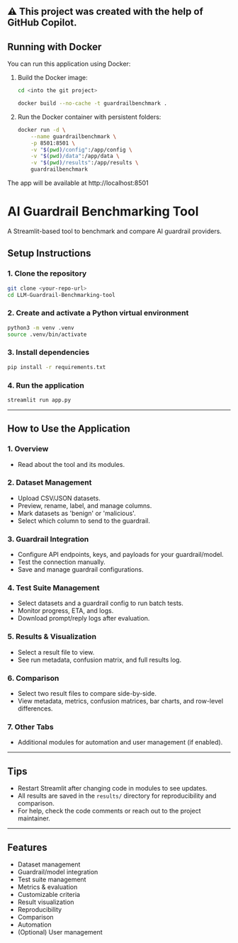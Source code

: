 
## ⚠️ **This project was created with the help of GitHub Copilot.**

## Running with Docker

You can run this application using Docker:

1. Build the Docker image:

	```bash
	cd <into the git project>
	```

	```bash
	docker build --no-cache -t guardrailbenchmark .
	```


2. Run the Docker container with persistent folders:

	```bash
	docker run -d \
		--name guardrailbenchmark \
		-p 8501:8501 \
		-v "$(pwd)/config":/app/config \
		-v "$(pwd)/data":/app/data \
		-v "$(pwd)/results":/app/results \
		guardrailbenchmark
	```

The app will be available at http://localhost:8501
# AI Guardrail Benchmarking Tool


A Streamlit-based tool to benchmark and compare AI guardrail providers.

## Setup Instructions

### 1. Clone the repository
```bash
git clone <your-repo-url>
cd LLM-Guardrail-Benchmarking-tool
```

### 2. Create and activate a Python virtual environment
```bash
python3 -m venv .venv
source .venv/bin/activate
```

### 3. Install dependencies
```bash
pip install -r requirements.txt
```

### 4. Run the application
```bash
streamlit run app.py
```

---

## How to Use the Application

### 1. Overview
- Read about the tool and its modules.

### 2. Dataset Management
- Upload CSV/JSON datasets.
- Preview, rename, label, and manage columns.
- Mark datasets as 'benign' or 'malicious'.
- Select which column to send to the guardrail.

### 3. Guardrail Integration
- Configure API endpoints, keys, and payloads for your guardrail/model.
- Test the connection manually.
- Save and manage guardrail configurations.

### 4. Test Suite Management
- Select datasets and a guardrail config to run batch tests.
- Monitor progress, ETA, and logs.
- Download prompt/reply logs after evaluation.

### 5. Results & Visualization
- Select a result file to view.
- See run metadata, confusion matrix, and full results log.

### 6. Comparison
- Select two result files to compare side-by-side.
- View metadata, metrics, confusion matrices, bar charts, and row-level differences.

### 7. Other Tabs
- Additional modules for automation and user management (if enabled).

---

## Tips
- Restart Streamlit after changing code in modules to see updates.
- All results are saved in the `results/` directory for reproducibility and comparison.
- For help, check the code comments or reach out to the project maintainer.

---

## Features
- Dataset management
- Guardrail/model integration
- Test suite management
- Metrics & evaluation
- Customizable criteria
- Result visualization
- Reproducibility
- Comparison
- Automation
- (Optional) User management
